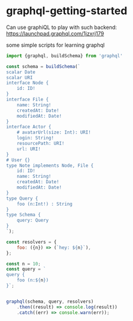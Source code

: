 # graphql-getting-started

Can use graphiQL to play with such backend: https://launchpad.graphql.com/1jzxrj179

some simple scripts for learning graphql



```javascript
import {graphql, buildSchema} from 'graphql'

const schema = buildSchema(`
scalar Date
scalar URI
interface Node {
    id: ID!
}
interface File {
    name: String!
    createdAt: Date!
    modifiedAt: Date!
}
interface Actor {
    # avatarUrl(size: Int): URI!
    login: String!
    resourcePath: URI!
    url: URI!
}
# User {}
type Note implements Node, File {
    id: ID!
    name: String!
    createdAt: Date!
    modifiedAt: Date!
}
type Query {
    foo (n:Int!) : String
}
type Schema {
    query: Query
}
`);

const resolvers = {
    foo: ({n}) => (`hey: ${n}`),
};

const n = 10;
const query = `
query {
    foo (n:${n})
}`;


graphql(schema, query, resolvers)
    .then((result) => console.log(result))
    .catch((err) => console.warn(err));
```
